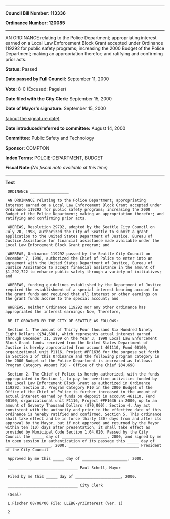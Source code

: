 

********

**Council Bill Number: 113336**
   
**Ordinance Number: 120085**
********

 AN ORDINANCE relating to the Police Department; appropriating interest earned on a Local Law Enforcement Block Grant accepted under Ordinance 119292 for public safety programs; increasing the 2000 Budget of the Police Department; making an appropriation therefor; and ratifying and confirming prior acts.

**Status:** Passed
   
**Date passed by Full Council:** September 11, 2000
   
**Vote:** 8-0 (Excused: Pageler)
   
**Date filed with the City Clerk:** September 15, 2000
   
**Date of Mayor's signature:** September 15, 2000
   
[(about the signature date)](/~public/approvaldate.htm)
   
   
   
**Date introduced/referred to committee:** August 14, 2000
   
**Committee:** Public Safety and Technology
   
**Sponsor:** COMPTON
   
   
**Index Terms:** POLCIE-DEPARTMENT, BUDGET

**Fiscal Note:**_(No fiscal note available at this time)_

********

**Text**
   
```
 ORDINANCE _________________

 AN ORDINANCE relating to the Police Department; appropriating interest earned on a Local Law Enforcement Block Grant accepted under Ordinance 119292 for public safety programs; increasing the 2000 Budget of the Police Department; making an appropriation therefor; and ratifying and confirming prior acts.

 WHEREAS, Resolution 29792, adopted by the Seattle City Council on July 20, 1998, authorized the City of Seattle to submit a grant application to the United States Department of Justice, Bureau of Justice Assistance for financial assistance made available under the Local Law Enforcement Block Grant program; and

 WHEREAS, Ordinance 119292 passed by the Seattle City Council on December 7, 1998, authorized the Chief of Police to enter into an agreement with the United States Department of Justice, Bureau of Justice Assistance to accept financial assistance in the amount of $1,292,722 to enhance public safety through a variety of initiatives; and

 WHEREAS, funding guidelines established by the Department of Justice required the establishment of a special interest bearing account for the grant funds and required that all interest or other earnings on the grant funds accrue to the special account; and

 WHEREAS, neither Ordinance 119292 nor any other ordinance has appropriated the interest earnings; Now, Therefore,

 BE IT ORDAINED BY THE CITY OF SEATTLE AS FOLLOWS:

 Section 1. The amount of Thirty Four thousand Six Hundred Ninety Eight Dollars ($34,698), which represents actual interest earned through December 31, 1999 on the Year 3, 1998 Local Law Enforcement Block Grant funds received from the United States Department of Justice is hereby appropriated from account 461110, Fund 00100, organizational unit P1116, Project #PF1636 for the purpose set forth in Section 2 of this Ordinance and the following program category in the 2000 Budget of the Police Department is increased as follows: Program Category Amount P10 - Office of the Chief $34,698

 Section 2. The Chief of Police is hereby authorized, with the funds appropriated in Section 1, to pay for overtime activities funded by the Local Law Enforcement Block Grant as authorized in Ordinance 119292. Section 3. Program Category P10 in the 2000 Budget of the Office of the Chief of Police is further increased in the amount of actual interest earned by funds on deposit in account 461110, Fund 00100, organizational unit P1116, Project #PF1636 in 2000, up to an amount of Seventy Thousand Dollars ($70,000). Section 4. Any act consistent with the authority and prior to the effective date of this ordinance is hereby ratified and confirmed. Section 5. This ordinance shall take effect and be in force thirty (30) days from and after its approval by the Mayor, but if not approved and returned by the Mayor within ten (10) days after presentation, it shall take effect as provided by Municipal Code Section 1.04.020. Passed by the City Council the _____ day of ____________________, 2000, and signed by me in open session in authentication of its passage this _____ day of ____________________, 2000. _______________________________ President of the City Council

 Approved by me this _____ day of ____________________, 2000.

 _______________________________ Paul Schell, Mayor

 Filed by me this _____ day of ____________________, 2000.

 _______________________________ City Clerk

 (Seal)

 L.Fischer 08/08/00 File: LLEBG-yr3Interest (Ver. 1)

 2

```
